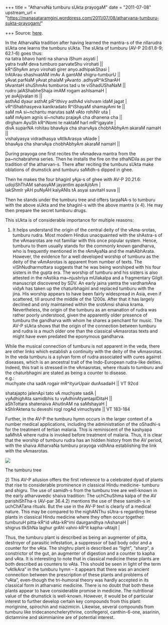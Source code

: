 +++
title = "AtharvaNa tumburu sUkta prayogaM"
date = "2011-07-08"
upstream_url = "https://manasataramgini.wordpress.com/2011/07/08/atharvana-tumburu-sukta-prayogam/"

+++
Source: [here](https://manasataramgini.wordpress.com/2011/07/08/atharvana-tumburu-sukta-prayogam/).

In the AtharvaNa tradition after having learned the mantra-s of the nIlarudra sUkta one learns the tumburu sUkta. The sUkta of tumburu (AV-P 20.61.8-9; 62.1-6) goes thus:  
na tatra bhavo hanti na sharva iShum asyati \|  
yatra tvaM deva tumburo parvateShu virohati \|\|  
kR^iShyAm anyo virohati girer anyo.adhipakShasi \|  
trAtArau shashvatAM imAv A gantAM shigru-tumburU \|\|  
yAvat parNaM yAvat phalaM yAvanto .adhyaR^ikSharAH  
tAvantaH shuShmAs tumburos tad u te viShadUShaNaM \|\|  
rudro jalAShabheShaja imAM rogam ashIsamaH \|  
ye avAjijvalan iti \|\|  
asthAd dyaur asthAt pR^ithivy asthAd vishvam idaM jagat \|  
vR^iShabhasyeva kanikradato R^iShayaM shamayAmi te \|\|  
saM mA si\~nchantu marutas saM vAto rohiNIr uta \|  
saM mAyam agnis si\~nchatu prajayA cha dhanena cha \|\|  
dIrgham AyuSh kR^iNomi te naktaM harI mR^igayate \|  
divA suparNA rohitau bhavAya cha sharvAya chobhAbhyAm akaraM namaH \|\|  
vishalyasya vidradhasya vAtIkArasya vAlade \|  
bhavAya cha sharvAya chobhAbhyAm akaraM namaH \|\|

During prayoga one first recites the vAmadeva mantra from the pa\~nchabrahma series. Then he installs the fire on the sthaNDila as per the tradition of the atharvan-s. There after reciting the tumburu sUkta make oblations of drumstick and tumburu saMidh-s dipped in ghee.

Then he makes the four bhaginI yAja-s of ghee with AV-P 20.21.6:  
udojiShThAM sahasyAM jayantIm aparAjitAm \|  
lakShmIr yAH puNyAH kalyANIs tA asyai savitaH suva \|\|

Then he stands under the tumburu tree and offers tarpaNA-s to tumburu with the above sUkta and the bhaginI-s with the above mantra (x 4). He may then prepare the secret tumburu drugs.

This sUkta is of considerable importance for multiple reasons:  
1) It helps understand the origin of the central deity of the vAma-srotas, tumburu rudra. Most modern Hindus unacquainted with the shAstra-s of the vAmasrotas are not familiar with this once popular system. Hence, tumburu to them usually stands for the commonly known gandharva, who is frequently mentioned in the rAmAyaNa and the mahAbhArata. However, the evidence for a well developed worship of tumburu as the deity of the vAmAsrotas is apparent from number of texts. The viShNudharmottara suggests that he was being worshiped with his four sisters in the gupta era. The worship of tumburu and his sisters is also attested in the nAstika ma\~njushriya mUlakalpa and a fragmentary Gilgit manuscript discovered by SDV. An early jaina yantra the vardhamAna vidyA has taken up the chaturbhaginI and replaced tumburu with the jina. His worship appears to have been fairly widespread in Asia, even if scattered, till around the middle of the 1200s. After that it has largely declined and only maintained within the srotAmsi shaiva krama. Nevertheless, the origin of the tumburu as an emanation of rudra was rather poorly understood, given the apparently older presence of tumburu the gandharva with whom he shares a penchant for music. The AV-P sUkta shows that the origin of the connection between tumburu and rudra is a much older one than the classical vAmasrotas texts and might have even predated the eponymous gandharva.

While the musical connection of tumburu is not apparent in the veda, there are other links which establish a continuity with the deity of the vAmasrotas. In the veda tumburu is a sylvan form of rudra associated with cures against diseases, which is an ancestral trait of the Indo-European rudra-like deities. Indeed, this trait is stressed in the vAmasrotas, where rituals to tumburu and the chaturbhagini are stated as being a counter to disease.  
e.g.:  
muchyate cha sadA rogair mR^ityurUpair durAsadaiH \|\| VT 92cd

shatajapto jalenApi tato vA muchyate sadA \|  
vyAdhighAta samidbhis tu vyAdhinAtyantapIDitaH \|\|  
aShTottara shatenaiva AhutInAM na saMshayaH \|  
kShIrAktena tu deveshi rogI rogAd vimuchyate \|\| VT 183-184

Further, in the AV-P the tumburu hymn occurs in the larger context of a number medical applications, including the administration of the oShadhi-s for the treatment of tertian malaria. This is reminiscent of the kashyapa saMhitA where rudra is invoked before treatment of malaria. Thus, it is clear that the worship of tumburu rudra has an hidden history from the AV period, with the shaiva AtharvaNa tumburu prayoga vidhAna establishing the link with the vAmasrotas.

[![](https://lh6.googleusercontent.com/-isD1Lg1tjiQ/ThaeGcEev_I/AAAAAAAACI8/GUNbEMTTkIU/s400/tumburu.jpg)](https://picasaweb.google.com/lh/photo/bpC4zpeuaB5ZagCE8CtuSg?feat=embedwebsite)

The tumburu tree

2\) This AV-P allusion offers the first reference to a celebrated dyad of plants that rise to considerable prominence in classical Hindu medicine- tumburu and shigru. The use of samidh-s from the tumburu tree are well-known in the early atharvavedic shaiva tradition: The uchChuShma kalpa of the AV parishiShTha-s (AV-par 36.4.2) mentions the use of these samidh-s in uchChATana rituals. But the use in the AV-P text is clearly of a medical nature. This may be compared to the nighANThu sUtra-s regarding these plants in classical Hindu medicine where they often occur together:  
tumburuH pitta-kR^id vAta-kR^imi daurgandhya nAshanaH \|  
shigrus tIkShNa laghur grAhI vahni-kR^it kapha-vAtajit \|

Thus, the tumburu plant is described as being an augmenter of pitta, destroyer of parasitic infestation, a suppressor of bad body odor and a counter for the vAta. The shighru plant is described as “light”, “sharp”, a constrictor of the gut, an augmenter of digestion and a counter to kapha and vAta. It is interesting to note that in classical medicine these plants are both described as counters to vAta. This should be seen in light of the term “vAtIkAra” in the tumburu hymn – it appears that there was an ancient connection between the prescription of these plants and problems of “vAta”, even-though the tri-humoral theory was hardly accepted in its classical form in atharvanic medicine. There is no doubt that both these plants appear to have considerable promise in medicine. The nutritional value of the drumstick is well-known. However, it would be of particular interest to further develop certain key compounds from this plant: moriginine, spirochin and niazimicin. Likewise, several compounds from tumburu like tridecanonchelerythrine, conifegerol, canthin-6-one, asarinin, dictamnine and skimmianine are of potential interest.

